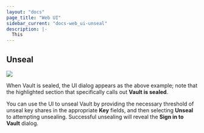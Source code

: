 ```yaml
---
layout: "docs"
page_title: "Web UI"
sidebar_current: "docs-web_ui-unseal"
description: |-
  This
---
```



## Unseal

![](/assets/images/vault-ui-guide/vault-ui-init3.png)

When Vault is sealed, the UI dialog appears as the above example; note that the
highlighted section that specifically calls out **Vault is sealed**.

You can use the UI to unseal Vault by providing the necessary threshold of
unseal key shares in the appropriate **Key** fields, and then selecting
**Unseal** to attempting unsealing. Successful unsealing will reveal the **Sign
in to Vault** dialog.
